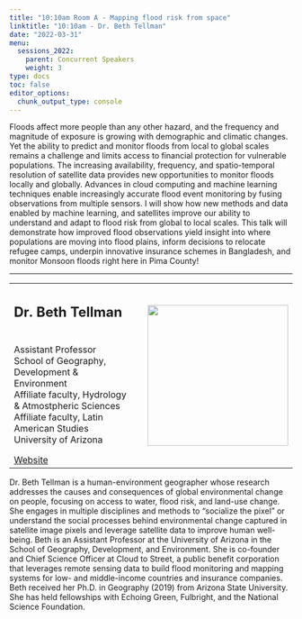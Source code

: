 ```yaml
---
title: "10:10am Room A - Mapping flood risk from space"
linktitle: "10:10am - Dr. Beth Tellman"
date: "2022-03-31"
menu:
  sessions_2022:
    parent: Concurrent Speakers
    weight: 3
type: docs
toc: false
editor_options:
  chunk_output_type: console
---
```


<p>Floods affect more people than any other hazard, and the frequency and magnitude of exposure is growing with demographic and climatic changes. Yet the ability to predict and monitor floods from local to global scales remains a challenge and limits access to financial protection for vulnerable populations. The increasing availability, frequency, and spatio-temporal resolution of satellite data provides new opportunities to monitor floods locally and globally. Advances in cloud computing and machine learning techniques enable increasingly accurate flood event monitoring by fusing observations from multiple sensors. I will show how new methods and data enabled by machine learning, and satellites improve our ability to understand and adapt to flood risk from global to local scales. This talk will demonstrate how improved flood observations yield insight into where populations are moving into flood plains, inform decisions to relocate refugee camps, underpin innovative insurance schemes in Bangladesh, and monitor Monsoon floods right here in Pima County!</p>

<hr style="width: 100%; text-align: center; margin-left: 0;" />


<TABLE class="bio-table">
<TR>
<TD width=70%><h2>Dr. Beth Tellman</h2></TD>

<TD>
<TD ROWSPAN="4"><img style="float: right;" src="/img/beth-tellman.jpg" width="250" /></TD>
</TR>
<TR>
<TD ROWSPAN="3">
  <p>Assistant Professor<br>
  School of Geography, Development & Environment<br>
  Affiliate faculty, Hydrology & Atmostpheric Sciences <br>
  Affiliate faculty, Latin American Studies<br>
  University of Arizona</p>
  <i class="fa fa-link"></i> <a href="https://beth-tellman.github.io/" target="_blank" rel="noopener">Website</a><br>
</TD>
<TD>
</TD>
</TR>
<TR>
<TD>
</TD>
</TR>
</TABLE>
<p> Dr. Beth Tellman is a human-environment geographer whose research addresses the causes and consequences of global environmental change on people, focusing on access to water, flood risk, and land-use change. She engages in multiple disciplines and methods to “socialize the pixel” or understand the social processes behind environmental change captured in satellite image pixels and leverage satellite data to improve human well-being. Beth is an Assistant Professor at the University of Arizona in the School of Geography, Development, and Environment. She is co-founder and Chief Science Officer at Cloud to Street, a public benefit corporation that leverages remote sensing data to build flood monitoring and mapping systems for low- and middle-income countries and insurance companies. Beth received her Ph.D. in Geography (2019) from Arizona State University. She has held fellowships with Echoing Green, Fulbright, and the National Science Foundation.  </p>